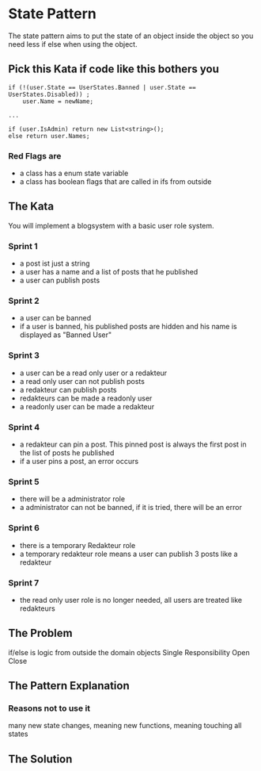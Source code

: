 # State Pattern
The state pattern aims to put the state of an object inside the object so you need less if else when using the object.

## Pick this Kata if code like this bothers you
```
if (!(user.State == UserStates.Banned | user.State == UserStates.Disabled)) ;
    user.Name = newName;

...

if (user.IsAdmin) return new List<string>();
else return user.Names;
```

### Red Flags are
 - a class has a enum state variable
 - a class has boolean flags that are called in ifs from outside

## The Kata
You will implement a blogsystem with a basic user role system.

### Sprint 1
- a post ist just a string
- a user has a name and a list of posts that he published
- a user can publish posts

### Sprint 2
- a user can be banned
- if a user is banned, his published posts are hidden and his name is displayed as "Banned User"

### Sprint 3
- a user can be a read only user or a redakteur
- a read only user can not publish posts
- a redakteur can publish posts
- redakteurs can be made a readonly user
- a readonly user can be made a redakteur

### Sprint 4
- a redakteur can pin a post. This pinned post is always the first post in the list of posts he published
- if a user pins a post, an error occurs

### Sprint 5
- there will be a administrator role
- a administrator can not be banned, if it is tried, there will be an error

### Sprint 6
- there is a temporary Redakteur role
- a temporary redakteur role means a user can publish 3 posts like a redakteur

### Sprint 7
- the read only user role is no longer needed, all users are treated like redakteurs

## The Problem
if/else is logic from outside the domain objects
Single Responsibility
Open Close

## The Pattern Explanation

### Reasons not to use it
many new state changes, meaning new functions, meaning touching all states

## The Solution
